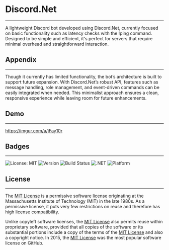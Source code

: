 # Discord.Net
------
A lightweight Discord bot developed using Discord.Net, currently focused on basic functionality such as latency checks with the !ping command. Designed to be simple and efficient, it's perfect for servers that require minimal overhead and straightforward interaction.
## Appendix
------
Though it currently has limited functionality, the bot’s architecture is built to support future expansion. With Discord.Net’s robust API, features such as message handling, role management, and event-driven commands can be easily integrated when needed. This minimalist approach ensures a clean, responsive experience while leaving room for future enhancements.
## Demo
------
https://imgur.com/a/jFay10r
## Badges
------
![License: MIT](https://img.shields.io/badge/License-MIT-green.svg)
![Version](https://img.shields.io/badge/version-1.0.0-blue)
![Build Status](https://img.shields.io/badge/build-passing-brightgreen)
![.NET](https://img.shields.io/badge/.NET-8.0-blue)
![Platform](https://img.shields.io/badge/platform-discord-lightblue)
## License
------
The [MIT License](https://choosealicense.com/licenses/mit/) is a permissive software license originating at the Massachusetts Institute of Technology (MIT) in the late 1980s. As a permissive license, it puts very few restrictions on reuse and therefore has high license compatibility.

Unlike copyleft software licenses, the [MIT License](https://choosealicense.com/licenses/mit/) also permits reuse within proprietary software, provided that all copies of the software or its substantial portions include a copy of the terms of the [MIT License](https://choosealicense.com/licenses/mit/) and also a copyright notice. In 2015, the [MIT License](https://choosealicense.com/licenses/mit/) was the most popular software license on GitHub.
